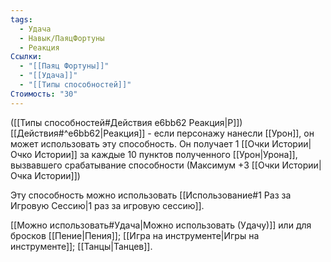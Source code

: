 ```yaml
---
tags:
  - Удача
  - Навык/ПаяцФортуны
  - Реакция
Ссылки:
  - "[[Паяц Фортуны]]"
  - "[[Удача]]"
  - "[[Типы способностей]]"
Стоимость: "30"
---
```

([[Типы способностей#Действия e6bb62 Реакция|Р]]) [[Действия#^e6bb62|Реакция]] - если персонажу нанесли [[Урон]], он может использовать эту способность. Он получает 1 [[Очки Истории|Очко Истории]] за каждые 10 пунктов полученного [[Урон|Урона]], вызвавшего срабатывание способности (Максимум +3 [[Очки Истории|Очка Истории]])

Эту способность можно использовать [[Использование#1 Раз за Игровую Сессию|1 раз за игровую сессию]].

[[Можно использовать#Удача|Можно использовать (Удачу)]] или для бросков [[Пение|Пения]];  [[Игра на инструменте|Игры на инструменте]]; [[Танцы|Танцев]].